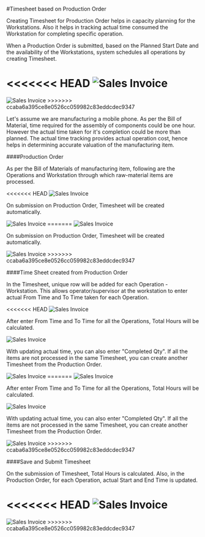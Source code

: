#Timesheet based on Production Order

Creating Timesheet for Production Order helps in capacity planning for the Workstations. Also it helps in tracking actual time consumed the Workstation for completing specific operation.

When a Production Order is submitted, based on the Planned Start Date and the availability of the Workstations, system schedules all operations by creating Timesheet.

<<<<<<< HEAD
<img class="screenshot" alt="Sales Invoice" src="/docs/assets/img/project/timesheet/timesheet-capacity-planning.png">
=======
<img class="screenshot" alt="Sales Invoice" src="{{docs_base_url}}/assets/img/project/timesheet/timesheet-capacity-planning.png">
>>>>>>> ccaba6a395ce8e0526cc059982c83eddcdec9347

Let's assume we are manufacturing a mobile phone. As per the Bill of Material, time required for the assembly of components could be one hour. However the actual time taken for it's completion could be more than planned. The actual time tracking provides actual operation cost, hence helps in determining accurate valuation of the manufacturing item.

####Production Order

As per the Bill of Materials of manufacturing item, following are the Operations and Workstation through which raw-material items are processed.

<<<<<<< HEAD
<img class="screenshot" alt="Sales Invoice" src="/docs/assets/img/project/timesheet/timesheet-production-order-1.png">

On submission on Production Order, Timesheet will be created automatically.

<img class="screenshot" alt="Sales Invoice" src="/docs/assets/img/project/timesheet/timesheet-production-order-2.png">
=======
<img class="screenshot" alt="Sales Invoice" src="{{docs_base_url}}/assets/img/project/timesheet/timesheet-production-order-1.png">

On submission on Production Order, Timesheet will be created automatically.

<img class="screenshot" alt="Sales Invoice" src="{{docs_base_url}}/assets/img/project/timesheet/timesheet-production-order-2.png">
>>>>>>> ccaba6a395ce8e0526cc059982c83eddcdec9347

####Time Sheet created from Production Order

In the Timesheet, unique row will be added for each Operation - Workstation. This allows operator/supervisor at the workstation to enter actual From Time and To Time taken for each Operation.

<<<<<<< HEAD
<img class="screenshot" alt="Sales Invoice" src="/docs/assets/img/project/timesheet/timesheet-production-order-3.gif">

After enter From Time and To Time for all the Operations, Total Hours will be calculated.

<img class="screenshot" alt="Sales Invoice" src="/docs/assets/img/project/timesheet/timesheet-production-order-6.png">

With updating actual time, you can also enter "Completed Qty". If all the items are not processed in the same Timesheet, you can create another Timesheet from the Production Order.

<img class="screenshot" alt="Sales Invoice" src="/docs/assets/img/project/timesheet/timesheet-production-order-4.png">
=======
<img class="screenshot" alt="Sales Invoice" src="{{docs_base_url}}/assets/img/project/timesheet/timesheet-production-order-3.gif">

After enter From Time and To Time for all the Operations, Total Hours will be calculated.

<img class="screenshot" alt="Sales Invoice" src="{{docs_base_url}}/assets/img/project/timesheet/timesheet-production-order-6.png">

With updating actual time, you can also enter "Completed Qty". If all the items are not processed in the same Timesheet, you can create another Timesheet from the Production Order.

<img class="screenshot" alt="Sales Invoice" src="{{docs_base_url}}/assets/img/project/timesheet/timesheet-production-order-4.png">
>>>>>>> ccaba6a395ce8e0526cc059982c83eddcdec9347

####Save and Submit Timesheet

On the submission of Timesheet, Total Hours is calculated. Also, in the Production Order, for each Operation, actual Start and End Time is updated.

<<<<<<< HEAD
<img class="screenshot" alt="Sales Invoice" src="/docs/assets/img/project/timesheet/timesheet-production-order-5.png">
=======
<img class="screenshot" alt="Sales Invoice" src="{{docs_base_url}}/assets/img/project/timesheet/timesheet-production-order-5.png">
>>>>>>> ccaba6a395ce8e0526cc059982c83eddcdec9347
